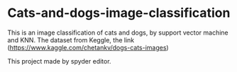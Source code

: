 # Cats-and-dogs-image-classification
This is an image classification of cats and dogs, by support vector machine and KNN.
The dataset from Keggle, the link (https://www.kaggle.com/chetankv/dogs-cats-images)

This project made by spyder editor.
